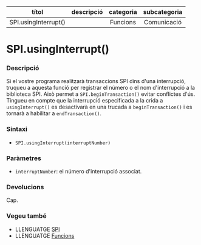 
| títol | descripció   | categoria  | subcategoria        |
| :---: | :----------: | :--------: | :-----------------: |
| SPI.usingInterrupt() | | Funcions | Comunicació |

# SPI.usingInterrupt()

### Descripció

Si el vostre programa realitzarà transaccions SPI dins d'una interrupció, truqueu a aquesta funció per registrar el número o el nom d'interrupció a la biblioteca SPI. Això permet a `SPI.beginTransaction()` evitar conflictes d'ús. Tingueu en compte que la interrupció especificada a la crida a `usingInterrupt()` es desactivarà en una trucada a `beginTransaction()` i es tornarà a habilitar a `endTransaction()`.

### Sintaxi

* `SPI.usingInterrupt(interruptNumber)`

### Paràmetres

* `interruptNumber`: el número d'interrupció associat.

### Devolucions

Cap.

### Vegeu també

*  LLENGUATGE [SPI](../spi.md)
*  LLENGUATGE [Funcions](../../Funcions.md)
